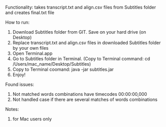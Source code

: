 Functionality:
takes transcript.txt and align.csv files from Subtitles folder and creates final.txt file

How to run:
1. Download Subtitles folder from GIT. Save on your hard drive (on Desktop)
2. Replace transcript.txt and align.csv files in downloaded Subtitles folder by your own files
3. Open Terminal.app
4. Go to Subtitles folder in Terminal. (Copy to Terminal command: cd /Users/mac_name/Desktop/Subtitles)
5. Copy to Terminal coomand: java -jar subtitles.jar
6. Enjoy!

Found issues:
1. Not matched words combinations have timecodes 00:00:00,000
2. Not handled case if there are several matches of words combinations

Notes:
1. for Mac users only
